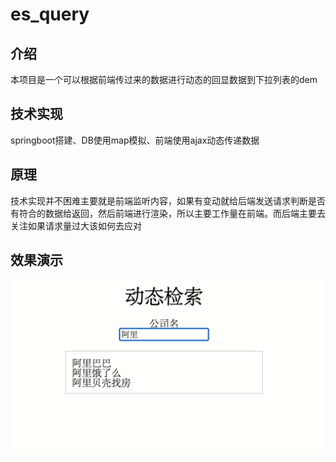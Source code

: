 # es_query
## 介绍
本项目是一个可以根据前端传过来的数据进行动态的回显数据到下拉列表的dem
## 技术实现
springboot搭建、DB使用map模拟、前端使用ajax动态传递数据
## 原理
技术实现并不困难主要就是前端监听内容，如果有变动就给后端发送请求判断是否有符合的数据给返回，然后前端进行渲染，所以主要工作量在前端。而后端主要去关注如果请求量过大该如何去应对

## 效果演示
![img.png](img.png)
